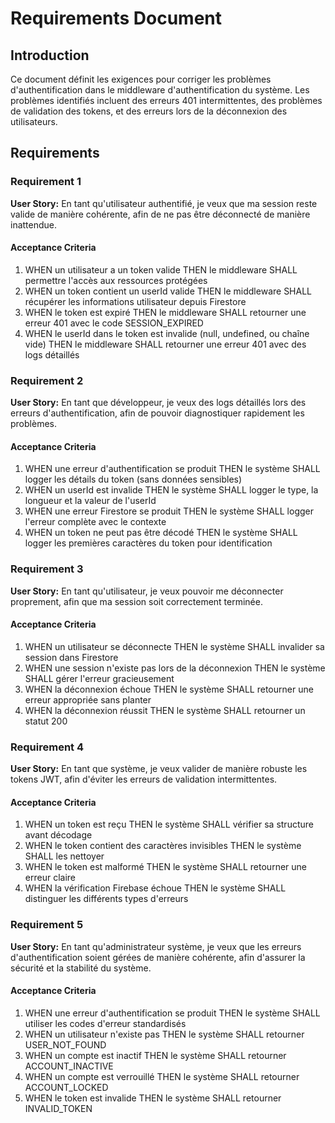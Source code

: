 # Requirements Document

## Introduction

Ce document définit les exigences pour corriger les problèmes d'authentification dans le middleware d'authentification du système. Les problèmes identifiés incluent des erreurs 401 intermittentes, des problèmes de validation des tokens, et des erreurs lors de la déconnexion des utilisateurs.

## Requirements

### Requirement 1

**User Story:** En tant qu'utilisateur authentifié, je veux que ma session reste valide de manière cohérente, afin de ne pas être déconnecté de manière inattendue.

#### Acceptance Criteria

1. WHEN un utilisateur a un token valide THEN le middleware SHALL permettre l'accès aux ressources protégées
2. WHEN un token contient un userId valide THEN le middleware SHALL récupérer les informations utilisateur depuis Firestore
3. WHEN le token est expiré THEN le middleware SHALL retourner une erreur 401 avec le code SESSION_EXPIRED
4. WHEN le userId dans le token est invalide (null, undefined, ou chaîne vide) THEN le middleware SHALL retourner une erreur 401 avec des logs détaillés

### Requirement 2

**User Story:** En tant que développeur, je veux des logs détaillés lors des erreurs d'authentification, afin de pouvoir diagnostiquer rapidement les problèmes.

#### Acceptance Criteria

1. WHEN une erreur d'authentification se produit THEN le système SHALL logger les détails du token (sans données sensibles)
2. WHEN un userId est invalide THEN le système SHALL logger le type, la longueur et la valeur de l'userId
3. WHEN une erreur Firestore se produit THEN le système SHALL logger l'erreur complète avec le contexte
4. WHEN un token ne peut pas être décodé THEN le système SHALL logger les premières caractères du token pour identification

### Requirement 3

**User Story:** En tant qu'utilisateur, je veux pouvoir me déconnecter proprement, afin que ma session soit correctement terminée.

#### Acceptance Criteria

1. WHEN un utilisateur se déconnecte THEN le système SHALL invalider sa session dans Firestore
2. WHEN une session n'existe pas lors de la déconnexion THEN le système SHALL gérer l'erreur gracieusement
3. WHEN la déconnexion échoue THEN le système SHALL retourner une erreur appropriée sans planter
4. WHEN la déconnexion réussit THEN le système SHALL retourner un statut 200

### Requirement 4

**User Story:** En tant que système, je veux valider de manière robuste les tokens JWT, afin d'éviter les erreurs de validation intermittentes.

#### Acceptance Criteria

1. WHEN un token est reçu THEN le système SHALL vérifier sa structure avant décodage
2. WHEN le token contient des caractères invisibles THEN le système SHALL les nettoyer
3. WHEN le token est malformé THEN le système SHALL retourner une erreur claire
4. WHEN la vérification Firebase échoue THEN le système SHALL distinguer les différents types d'erreurs

### Requirement 5

**User Story:** En tant qu'administrateur système, je veux que les erreurs d'authentification soient gérées de manière cohérente, afin d'assurer la sécurité et la stabilité du système.

#### Acceptance Criteria

1. WHEN une erreur d'authentification se produit THEN le système SHALL utiliser les codes d'erreur standardisés
2. WHEN un utilisateur n'existe pas THEN le système SHALL retourner USER_NOT_FOUND
3. WHEN un compte est inactif THEN le système SHALL retourner ACCOUNT_INACTIVE
4. WHEN un compte est verrouillé THEN le système SHALL retourner ACCOUNT_LOCKED
5. WHEN le token est invalide THEN le système SHALL retourner INVALID_TOKEN